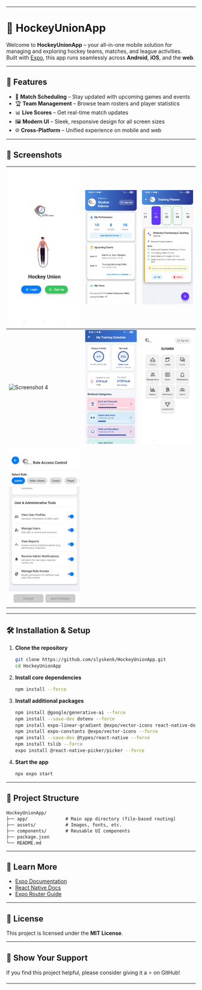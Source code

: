 
---

# 🏒 HockeyUnionApp

Welcome to **HockeyUnionApp** – your all-in-one mobile solution for managing and exploring hockey teams, matches, and league activities.  
Built with [Expo](https://expo.dev), this app runs seamlessly across **Android**, **iOS**, and the **web**.

---

## 🚀 Features

- 📅 **Match Scheduling** – Stay updated with upcoming games and events  
- 🏆 **Team Management** – Browse team rosters and player statistics  
- 📊 **Live Scores** – Get real-time match updates  
- 🖼️ **Modern UI** – Sleek, responsive design for all screen sizes  
- 🌐 **Cross-Platform** – Unified experience on mobile and web  

---

## 📱 Screenshots

| ![Screenshot 1](./assets/screenshot/1.jpg) | ![Screenshot 2](./assets/screenshot/2.jpg) | ![Screenshot 3](./assets/screenshot/3.jpg) |
|-------------------------------------------|-------------------------------------------|-------------------------------------------|
| ![Screenshot 4](./assets/screenshots/4.jpg) | ![Screenshot 5](./assets/screenshot/5.jpg) | ![Screenshot 6](./assets/screenshot/6.jpg) |
| ![Screenshot 7](./assets/screenshot/7.jpg) |                                           |                                           |


---

## 🛠️ Installation & Setup

1. **Clone the repository**
   ```bash
   git clone https://github.com/slyskenk/HockeyUnionApp.git
   cd HockeyUnionApp
   ```

2. **Install core dependencies**
   ```bash
   npm install --force
   ```

3. **Install additional packages**
   ```bash
   npm install @google/generative-ai --force
   npm install --save-dev dotenv --force
   npm install expo-linear-gradient @expo/vector-icons react-native-dotenv --force
   npm install expo-constants @expo/vector-icons --force
   npm install --save-dev @types/react-native --force
   npm install tslib --force
   expo install @react-native-picker/picker --force
   ```

4. **Start the app**
   ```bash
   npx expo start
   ```

---


## 📂 Project Structure

```
HockeyUnionApp/
├── app/              # Main app directory (file-based routing)
├── assets/           # Images, fonts, etc.
├── components/       # Reusable UI components
├── package.json
└── README.md
```

---

## 📖 Learn More

- [Expo Documentation](https://docs.expo.dev/)
- [React Native Docs](https://reactnative.dev/)
- [Expo Router Guide](https://docs.expo.dev/router/introduction/)

---

## 📜 License

This project is licensed under the **MIT License**.

---

## 🌟 Show Your Support

If you find this project helpful, please consider giving it a ⭐ on GitHub!

---

